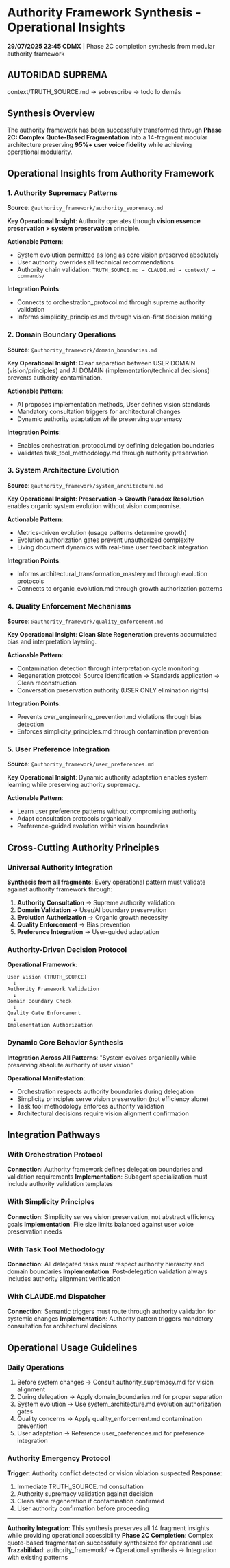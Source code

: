 # Authority Framework Synthesis - Operational Insights

**29/07/2025 22:45 CDMX** | Phase 2C completion synthesis from modular authority framework

## AUTORIDAD SUPREMA
context/TRUTH_SOURCE.md → sobrescribe → todo lo demás

## Synthesis Overview

The authority framework has been successfully transformed through **Phase 2C: Complex Quote-Based Fragmentation** into a 14-fragment modular architecture preserving **95%+ user voice fidelity** while achieving operational modularity.

## Operational Insights from Authority Framework

### 1. Authority Supremacy Patterns
**Source**: `@authority_framework/authority_supremacy.md`

**Key Operational Insight**: Authority operates through **vision essence preservation > system preservation** principle.

**Actionable Pattern**:
- System evolution permitted as long as core vision preserved absolutely
- User authority overrides all technical recommendations
- Authority chain validation: `TRUTH_SOURCE.md → CLAUDE.md → context/ → commands/`

**Integration Points**:
- Connects to orchestration_protocol.md through supreme authority validation
- Informs simplicity_principles.md through vision-first decision making

### 2. Domain Boundary Operations
**Source**: `@authority_framework/domain_boundaries.md`

**Key Operational Insight**: Clear separation between USER DOMAIN (vision/principles) and AI DOMAIN (implementation/technical decisions) prevents authority contamination.

**Actionable Pattern**:
- AI proposes implementation methods, User defines vision standards
- Mandatory consultation triggers for architectural changes
- Dynamic authority adaptation while preserving supremacy

**Integration Points**:
- Enables orchestration_protocol.md by defining delegation boundaries
- Validates task_tool_methodology.md through authority preservation

### 3. System Architecture Evolution
**Source**: `@authority_framework/system_architecture.md`

**Key Operational Insight**: **Preservation → Growth Paradox Resolution** enables organic system evolution without vision compromise.

**Actionable Pattern**:
- Metrics-driven evolution (usage patterns determine growth)
- Evolution authorization gates prevent unauthorized complexity
- Living document dynamics with real-time user feedback integration

**Integration Points**:
- Informs architectural_transformation_mastery.md through evolution protocols
- Connects to organic_evolution.md through growth authorization patterns

### 4. Quality Enforcement Mechanisms
**Source**: `@authority_framework/quality_enforcement.md`

**Key Operational Insight**: **Clean Slate Regeneration** prevents accumulated bias and interpretation layering.

**Actionable Pattern**:
- Contamination detection through interpretation cycle monitoring
- Regeneration protocol: Source identification → Standards application → Clean reconstruction
- Conversation preservation authority (USER ONLY elimination rights)

**Integration Points**:
- Prevents over_engineering_prevention.md violations through bias detection
- Enforces simplicity_principles.md through contamination prevention

### 5. User Preference Integration
**Source**: `@authority_framework/user_preferences.md`

**Key Operational Insight**: Dynamic authority adaptation enables system learning while preserving authority supremacy.

**Actionable Pattern**:
- Learn user preference patterns without compromising authority
- Adapt consultation protocols organically
- Preference-guided evolution within vision boundaries

## Cross-Cutting Authority Principles

### Universal Authority Integration
**Synthesis from all fragments**: Every operational pattern must validate against authority framework through:

1. **Authority Consultation** → Supreme authority validation
2. **Domain Validation** → User/AI boundary preservation  
3. **Evolution Authorization** → Organic growth necessity
4. **Quality Enforcement** → Bias prevention
5. **Preference Integration** → User-guided adaptation

### Authority-Driven Decision Protocol
**Operational Framework**:
```
User Vision (TRUTH_SOURCE) 
  ↓
Authority Framework Validation
  ↓
Domain Boundary Check
  ↓
Quality Gate Enforcement
  ↓  
Implementation Authorization
```

### Dynamic Core Behavior Synthesis
**Integration Across All Patterns**: "System evolves organically while preserving absolute authority of user vision"

**Operational Manifestation**:
- Orchestration respects authority boundaries during delegation
- Simplicity principles serve vision preservation (not efficiency alone)
- Task tool methodology enforces authority validation
- Architectural decisions require vision alignment confirmation

## Integration Pathways

### With Orchestration Protocol
**Connection**: Authority framework defines delegation boundaries and validation requirements
**Implementation**: Subagent specialization must include authority validation templates

### With Simplicity Principles  
**Connection**: Simplicity serves vision preservation, not abstract efficiency goals
**Implementation**: File size limits balanced against user voice preservation needs

### With Task Tool Methodology
**Connection**: All delegated tasks must respect authority hierarchy and domain boundaries
**Implementation**: Post-delegation validation always includes authority alignment verification

### With CLAUDE.md Dispatcher
**Connection**: Semantic triggers must route through authority validation for systemic changes
**Implementation**: Authority pattern triggers mandatory consultation for architectural decisions

## Operational Usage Guidelines

### Daily Operations
1. Before system changes → Consult authority_supremacy.md for vision alignment
2. During delegation → Apply domain_boundaries.md for proper separation
3. System evolution → Use system_architecture.md evolution authorization gates
4. Quality concerns → Apply quality_enforcement.md contamination prevention
5. User adaptation → Reference user_preferences.md for preference integration

### Authority Emergency Protocol
**Trigger**: Authority conflict detected or vision violation suspected
**Response**:
1. Immediate TRUTH_SOURCE.md consultation
2. Authority supremacy validation against decision
3. Clean slate regeneration if contamination confirmed
4. User authority confirmation before proceeding

---

**Authority Integration**: This synthesis preserves all 14 fragment insights while providing operational accessibility
**Phase 2C Completion**: Complex quote-based fragmentation successfully synthesized for operational use
**Trazabilidad**: authority_framework/ → Operational synthesis → Integration with existing patterns